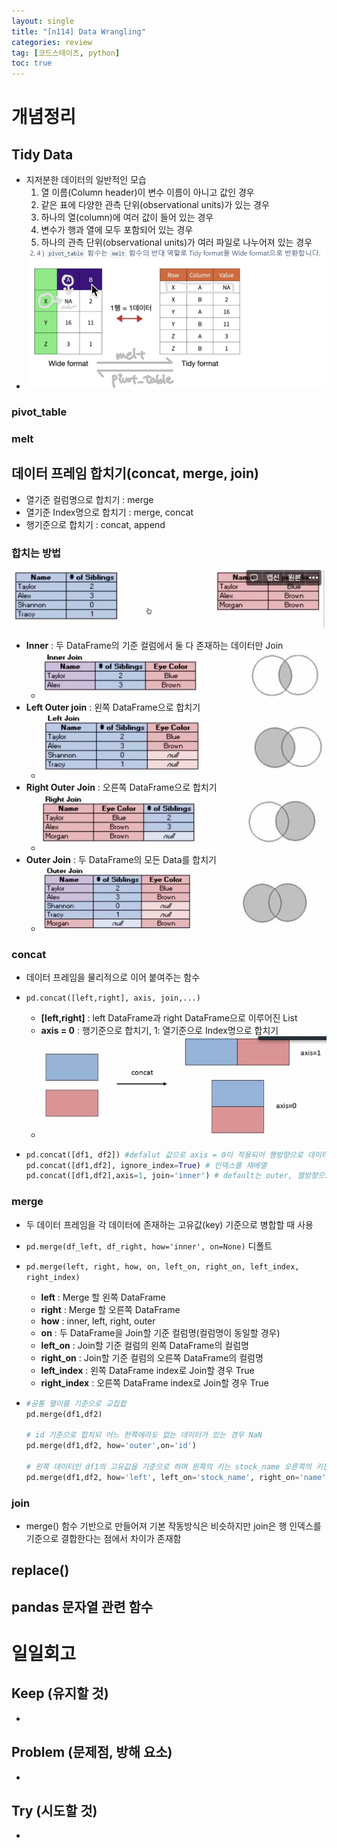 ```yaml
---
layout: single
title: "[n114] Data Wrangling"
categories: review
tag: [코드스테이츠, python]
toc: true
---
```










# 개념정리



## Tidy Data

- 지저분한 데이터의 일반적인 모습
  1. 열 이름(Column header)이 변수 이름이 아니고 값인 경우
  2. 같은 표에 다양한 관측 단위(observational units)가 있는 경우
  3. 하나의 열(column)에 여러 값이 들어 있는 경우
  4. 변수가 행과 열에 모두 포함되어 있는 경우
  5. 하나의 관측 단위(observational units)가 여러 파일로 나누어져 있는 경우
- <img src="../assets/images/2022-08-08-n114/tidy.png" alt="tidy" style="zoom:67%;" />

### pivot_table





### melt





## 데이터 프레임 합치기(concat, merge, join)

- 열기준 컬럼명으로 합치기 : merge
- 열기준 Index명으로 합치기 : merge, concat
- 행기준으로 합치기 : concat, append



### 합치는 방법

![j1](../assets/images/2022-08-08-n114/j1.png)

- **Inner** : 두 DataFrame의 기준 컬럼에서 둘 다 존재하는 데이터만 Join
  - ![j2](../assets/images/2022-08-08-n114/j2.png)
- **Left Outer join** : 왼쪽 DataFrame으로 합치기
  - ![j3](../assets/images/2022-08-08-n114/j3.png)
- **Right Outer Join** : 오른쪽 DataFrame으로 합치기
  - ![j4](../assets/images/2022-08-08-n114/j4.png)
- **Outer Join** : 두 DataFrame의 모든 Data를 합치기
  - ![j5](../assets/images/2022-08-08-n114/j5.png)



### concat

- 데이터 프레임을 물리적으로 이어 붙여주는 함수

- `pd.concat([left,right], axis, join,...)`

  - **[left,right]** : left DataFrame과 right DataFrame으로 이루어진 List
  - **axis = 0** : 행기준으로 합치기, 1: 열기준으로 Index명으로 합치기
  - ![concat](../assets/images/2022-08-08-n114/concat.png)

- ```python
  pd.concat([df1, df2]) #defalut 값으로 axis = 0이 적용되어 행방향으로 데이터프레임을 이어붙임
  pd.concat([df1,df2], ignore_index=True) # 인덱스를 재배열
  pd.concat([df1,df2],axis=1, join='inner') # default는 outer, 열방향으로 합치기
  ```

  

### merge

- 두 데이터 프레임을 각 데이터에 존재하는 고유값(key) 기준으로 병합할 때 사용

- `pd.merge(df_left, df_right, how='inner', on=None)` 디폴트

- `pd.merge(left, right, how, on, left_on, right_on, left_index, right_index)`

  - **left** : Merge 할 왼쪽 DataFrame
  - **right** : Merge 할 오른쪽 DataFrame
  - **how** : inner, left, right, outer
  - **on** : 두 DataFrame을 Join할 기준 컬럼명(컬럼명이 동일할 경우)
  - **left_on** : Join할 기준 컬럼의 왼쪽 DataFrame의 컬럼명
  - **right_on** : Join할 기준 컬럼의 오른쪽 DataFrame의 컬럼명
  - **left_index** : 왼쪽 DataFrame index로 Join할 경우 True
  - **right_index** : 오른쪽 DataFrame index로 Join할 경우 True

- ```python
  #공통 열이름 기준으로 교집합
  pd.merge(df1,df2)
  
  # id 기준으로 합치되 어느 한쪽에라도 없는 데이터가 있는 경우 NaN
  pd.merge(df1,df2, how='outer',on='id')
  
  # 왼쪽 데이터인 df1의 고유값을 기준으로 하며 왼쪽의 키는 stock_name 오른쪽의 키는 name
  pd.merge(df1,df2, how='left', left_on='stock_name', right_on='name')
  ```



### join

- merge() 함수 기반으로 만들어져 기본 작동방식은 비슷하지만 join은 행 인덱스를 기준으로 결합한다는 점에서 차이가 존재함







## replace()







## pandas 문자열 관련 함수









# 일일회고



## Keep (유지할 것)

- 



## Problem (문제점, 방해 요소)

-  



## Try (시도할 것)

- 

